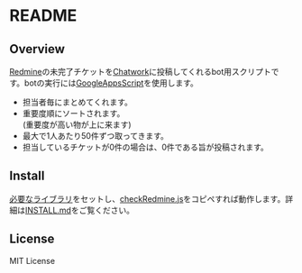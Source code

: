 # README

## Overview
[Redmine](https://www.redmine.org/)の未完了チケットを[Chatwork](https://www.chatwork.com/)に投稿してくれるbot用スクリプトです。botの実行には[GoogleAppsScript](https://developers.google.com/apps-script/)を使用します。

* 担当者毎にまとめてくれます。
* 重要度順にソートされます。  
  (重要度が高い物が上に来ます)
* 最大で1人あたり50件ずつ取ってきます。
* 担当しているチケットが0件の場合は、0件である旨が投稿されます。

## Install
[必要なライブラリ](https://github.com/cw-shibuya/chatwork-client-gas)をセットし、[checkRedmine.js](GoogleAppsScript/checkRedmine.js)をコピペすれば動作します。詳細は[INSTALL.md](INSTALL.md)をご覧ください。

## License
MIT License
